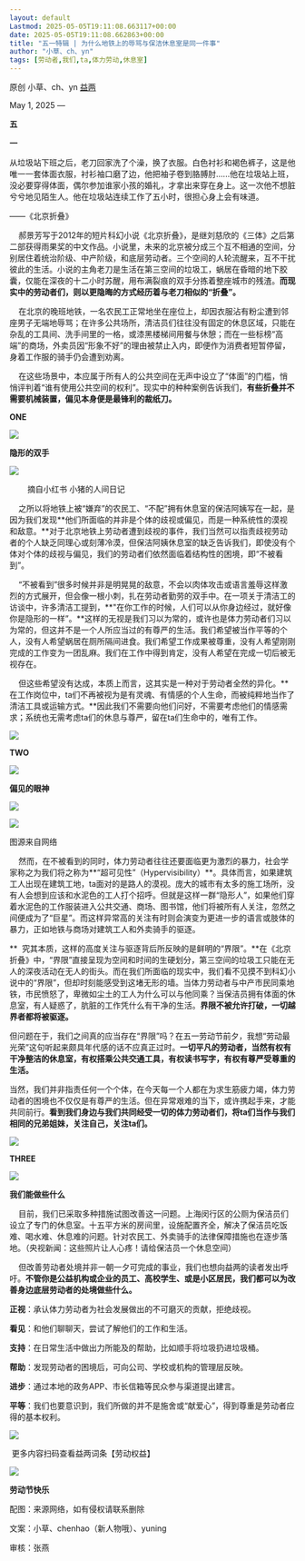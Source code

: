 ```yaml
---
layout: default
Lastmod: 2025-05-05T19:11:08.663117+00:00
date: 2025-05-05T19:11:08.662863+00:00
title: "五一特辑 | 为什么地铁上的辱骂与保洁休息室是同一件事"
author: "小草、ch、yn"
tags: [劳动者,我们,ta,体力劳动,休息室]
---
```


原创 小草、ch、yn [益两](javascript:void(0);)

May 1, 2025 —

**五**

**一**

从垃圾站下班之后，老刀回家洗了个澡，换了衣服。白色衬衫和褐色裤子，这是他唯一一套体面衣服，衬衫袖口磨了边，他把袖子卷到胳膊肘......他在垃圾站上班，没必要穿得体面，偶尔参加谁家小孩的婚礼，才拿出来穿在身上。这一次他不想脏兮兮地见陌生人。他在垃圾站连续工作了五小时，很担心身上会有味道。

——《北京折叠》

    郝景芳写于2012年的短片科幻小说《北京折叠》，是继刘慈欣的《三体》之后第二部获得雨果奖的中文作品。小说里，未来的北京被分成三个互不相通的空间，分别居住着统治阶级、中产阶级，和底层劳动者。三个空间的人轮流醒来，互不干扰彼此的生活。小说的主角老刀是生活在第三空间的垃圾工，蜗居在昏暗的地下胶囊，仅能在深夜的十二小时苏醒，用布满裂痕的双手分拣着整座城市的残渣。**而现实中的劳动者们，则以更隐晦的方式经历着与老刀相似的“折叠”。**

    在北京的晚班地铁，一名农民工正常地坐在座位上，却因衣服沾有粉尘遭到邻座男子无端地辱骂；在许多公共场所，清洁员们往往没有固定的休息区域，只能在杂乱的工具间、洗手间里的一格，或漆黑楼梯间用餐与休憩；而在一些标榜“高端”的商场，外卖员因“形象不好”的理由被禁止入内，即便作为消费者短暂停留，身着工作服的骑手仍会遭到劝离。

    在这些场景中，本应属于所有人的公共空间在无声中设立了“体面”的门槛，悄悄评判着“谁有使用公共空间的权利”。现实中的种种案例告诉我们，**有些折叠并不需要机械装置，偏见本身便是最锋利的裁纸刀。**

**ONE**

![](https://images.weserv.nl/?url=https%3A//mmecoa.qpic.cn/sz_mmecoa_png/MUhXwdDicZbEjX0r0gRQibcYLBWrPBSwu4XDjp8lcYGB7Blicum5bmcHcP2qDvZ3qbYOUaUQ9rLZ20MCvPnGSYp5w/640%3Fwx_fmt%3Dpng)

**隐形的双手**

![](https://images.weserv.nl/?url=https%3A//mmecoa.qpic.cn/sz_mmecoa_jpg/MUhXwdDicZbEjX0r0gRQibcYLBWrPBSwu46uBsgO9ju0BChEQWMhzUBMyQY472Qib6X1AhQNjzeGFREZOjyMSGMCA/640%3Fwx_fmt%3Djpeg)

        摘自小红书 小猪的人间日记

    之所以将地铁上被“嫌弃”的农民工、“不配”拥有休息室的保洁阿姨写在一起，是因为我们发现**他们所面临的并非是个体的歧视或偏见，而是一种系统性的漠视和敌意。**对于北京地铁上劳动者遭到歧视的事件，我们当然可以指责歧视劳动者的个人缺乏同理心或刻薄冷漠，但保洁阿姨休息室的缺乏告诉我们，即使没有个体对个体的歧视与偏见，我们的劳动者们依然面临着结构性的困境，即“不被看到”。

    “不被看到”很多时候并非是明晃晃的敌意，不会以肉体攻击或语言羞辱这样激烈的方式展开，但会像一根小刺，扎在劳动者勤劳的双手中。在一项关于清洁工的访谈中，许多清洁工提到，**"在你工作的时候，人们可以从你身边经过，就好像你是隐形的一样”。**这样的无视是我们习以为常的，或许也是体力劳动者们习以为常的，但这并不是一个人所应当过的有尊严的生活。我们希望被当作平等的个人，没有人希望蜗居在厕所隔间进食。我们希望工作成果被尊重，没有人希望刚刚完成的工作变为一团乱麻。我们在工作中得到肯定，没有人希望在完成一切后被无视存在。

    但这些希望没有达成，本质上而言，这其实是一种对于劳动者全然的异化。**在工作岗位中，ta们不再被视为是有灵魂、有情感的个人生命，而被纯粹地当作了清洁工具或运输方式。**因此我们不需要向他们问好，不需要考虑他们的情感需求；系统也无需考虑ta们的休息与尊严，留在ta们生命中的，唯有工作。

![](https://images.weserv.nl/?url=https%3A//mmecoa.qpic.cn/sz_mmecoa_gif/MUhXwdDicZbEjX0r0gRQibcYLBWrPBSwu4jicjFvFjc3GvCPOpOYTL3rGCWQ18fNFicZGBABGdf4YLD5LKuUsbhXNQ/640%3Fwx_fmt%3Dgif)

**TWO**

![](https://images.weserv.nl/?url=https%3A//mmecoa.qpic.cn/sz_mmecoa_png/MUhXwdDicZbEjX0r0gRQibcYLBWrPBSwu4XDjp8lcYGB7Blicum5bmcHcP2qDvZ3qbYOUaUQ9rLZ20MCvPnGSYp5w/640%3Fwx_fmt%3Dpng)

**偏见的眼神**

![](https://images.weserv.nl/?url=https%3A//mmecoa.qpic.cn/sz_mmecoa_jpg/MUhXwdDicZbEjX0r0gRQibcYLBWrPBSwu4u4gFyYWfNKXNxZpyC3GGyibnROrbJiaV3ib4icrNsk9zhlFTQaBcbK7vwg/640%3Fwx_fmt%3Djpeg)

![](https://images.weserv.nl/?url=https%3A//mmecoa.qpic.cn/sz_mmecoa_jpg/MUhXwdDicZbEjX0r0gRQibcYLBWrPBSwu4ibVCMmJEjhIO0LhfaicIRLJnZ0nHAs6MF869UpiafgSztgE95kQricLMsQ/640%3Fwx_fmt%3Djpeg)

图源来自网络

    然而，在不被看到的同时，体力劳动者往往还要面临更为激烈的暴力，社会学家称之为我们将之称为**“超可见性”（Hypervisibility）**。具体而言，如果建筑工人出现在建筑工地，ta面对的是路人的漠视。庞大的城市有太多的施工场所，没有人会想到应该和水泥色的工人打个招呼。但就是这样一群“隐形人”，如果他们穿着水泥色的工作服装进入公共交通、商场、图书馆，他们将被所有人关注，忽然之间便成为了“巨星”。而这样异常高的关注有时则会演变为更进一步的语言或肢体的暴力，正如地铁与商场对建筑工人和外卖骑手的驱逐。

**  究其本质，这样的高度关注与驱逐背后所反映的是鲜明的“界限”。**在《北京折叠》中，“界限”直接呈现为空间和时间的生硬划分，第三空间的垃圾工只能在无人的深夜活动在无人的街头。而在我们所面临的现实中，我们看不见摸不到科幻小说中的“界限”，但却时刻能感受到这堵无形的墙。当体力劳动者与中产市民同乘地铁，市民愤怒了，卑微如尘土的工人为什么可以与他同乘？当保洁员拥有体面的休息室，有人疑惑了，肮脏的工作凭什么有干净的生活。**界限不被允许打破，一切越界者都将被驱逐。**

但问题在于，我们之间真的应当存在“界限”吗？在五一劳动节前夕，我想“劳动最光荣”这句听起来颇具年代感的话不应真正过时。**一切平凡的劳动者，当然有权有干净整洁的休息室，有权搭乘公共交通工具，有权读书写字，有权有尊严受尊重的生活。**

当然，我们并非指责任何一个个体，在今天每一个人都在为求生筋疲力竭，体力劳动者的困境也不仅仅是有尊严的生活。但在异常艰难的当下，或许携起手来，才能共同前行。**看到我们身边与我们共同经受一切的体力劳动者们，将ta们当作与我们相同的兄弟姐妹，关注自己，关注ta们。**

![](https://images.weserv.nl/?url=https%3A//mmecoa.qpic.cn/sz_mmecoa_gif/MUhXwdDicZbEjX0r0gRQibcYLBWrPBSwu4jicjFvFjc3GvCPOpOYTL3rGCWQ18fNFicZGBABGdf4YLD5LKuUsbhXNQ/640%3Fwx_fmt%3Dgif)

**THREE**

![](https://images.weserv.nl/?url=https%3A//mmecoa.qpic.cn/sz_mmecoa_png/MUhXwdDicZbEjX0r0gRQibcYLBWrPBSwu4XDjp8lcYGB7Blicum5bmcHcP2qDvZ3qbYOUaUQ9rLZ20MCvPnGSYp5w/640%3Fwx_fmt%3Dpng)

**我们能做些什么**

    目前，我们已采取多种措施试图改善这一问题。上海闵行区的公厕为保洁员们设立了专门的休息室。十五平方米的房间里，设施配置齐全，解决了保洁员吃饭难、喝水难、休息难的问题。针对农民工、外卖骑手的法律保障措施也在逐步落地。（央视新闻：这些照片让人心疼！请给保洁员一个休息空间）

    但改善劳动者处境并非一朝一夕可完成的事业，我们也想向益两的读者发出呼吁。**不管你是公益机构或企业的员工、高校学生、或是小区居民，我们都可以为改善身边底层劳动者的处境做些什么。**

**正视**：承认体力劳动者为社会发展做出的不可磨灭的贡献，拒绝歧视。

**看见**：和他们聊聊天，尝试了解他们的工作和生活。

**支持**：在日常生活中做出力所能及的帮助，比如顺手将垃圾扔进垃圾桶。

**帮助**：发现劳动者的困境后，可向公司、学校或机构的管理层反映。

**进步**：通过本地的政务APP、市长信箱等民众参与渠道提出建言。

**平等**：我们也要意识到，我们所做的并不是施舍或“献爱心”，得到尊重是劳动者应得的基本权利。

![](https://images.weserv.nl/?url=https%3A//mmecoa.qpic.cn/sz_mmecoa_png/MUhXwdDicZbEjX0r0gRQibcYLBWrPBSwu4Olic3WVNYnrNaKq1ibCr1RQt7r5Ea3lKmmUJH1mtazY84MNDp3HeYIqg/640%3Fwx_fmt%3Dpng)

 更多内容扫码查看益两词条【劳动权益】

![](https://images.weserv.nl/?url=https%3A//mmecoa.qpic.cn/sz_mmecoa_gif/MUhXwdDicZbEjX0r0gRQibcYLBWrPBSwu4jicjFvFjc3GvCPOpOYTL3rGCWQ18fNFicZGBABGdf4YLD5LKuUsbhXNQ/640%3Fwx_fmt%3Dgif)

**劳动节快乐**

配图：来源网络，如有侵权请联系删除

文案：小草、chenhao（新人物哦）、yuning

审核：张燕

